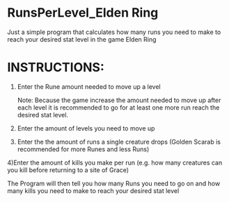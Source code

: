 # RunsPerLevel_Elden Ring
 Just a simple program that calculates how many runs you need to make to reach your desired stat level in the game Elden Ring

 INSTRUCTIONS:
================================================================================================================================
1) Enter the Rune amount needed to move up a level

    Note: Because the game increase the amount needed to move up after each level it is recommended to go for at least one more run reach the desired stat level.

2) Enter the amount of levels you need to move up

3) Enter the the amount of runs a single creature drops (Golden Scarab is recommended for more Runes and less Runs)

4)Enter the amount of kills you make per run (e.g. how many creatures can you kill before returning to a site of Grace)

The Program will then tell you how many Runs you need to go on and how many kills you need to make to reach your desired stat level

